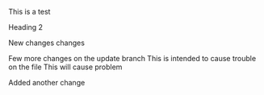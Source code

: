 This is a test

Heading 2

New changes changes

Few more changes on the update branch
This is intended to cause trouble on the file
This will cause problem

Added another change